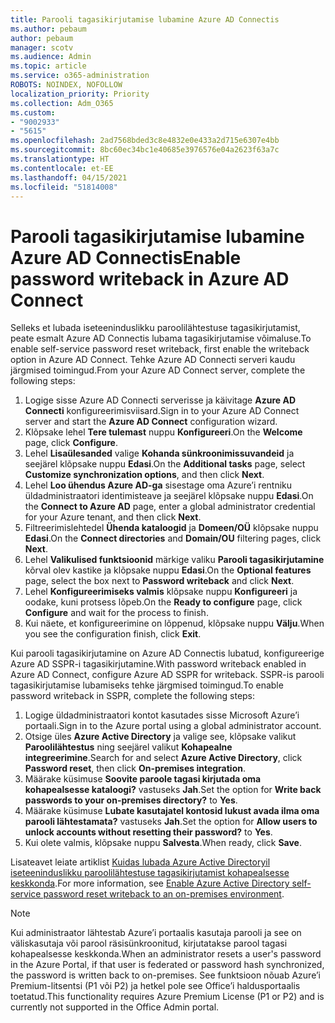 ```yaml
---
title: Parooli tagasikirjutamise lubamine Azure AD Connectis
ms.author: pebaum
author: pebaum
manager: scotv
ms.audience: Admin
ms.topic: article
ms.service: o365-administration
ROBOTS: NOINDEX, NOFOLLOW
localization_priority: Priority
ms.collection: Adm_O365
ms.custom:
- "9002933"
- "5615"
ms.openlocfilehash: 2ad7568bded3c8e4832e0e433a2d715e6307e4bb
ms.sourcegitcommit: 8bc60ec34bc1e40685e3976576e04a2623f63a7c
ms.translationtype: HT
ms.contentlocale: et-EE
ms.lasthandoff: 04/15/2021
ms.locfileid: "51814008"
---
```

# <a name="enable-password-writeback-in-azure-ad-connect"></a><span data-ttu-id="9f54f-102">Parooli tagasikirjutamise lubamine Azure AD Connectis</span><span class="sxs-lookup"><span data-stu-id="9f54f-102">Enable password writeback in Azure AD Connect</span></span>

<span data-ttu-id="9f54f-103">Selleks et lubada iseteeninduslikku paroolilähtestuse tagasikirjutamist, peate esmalt Azure AD Connectis lubama tagasikirjutamise võimaluse.</span><span class="sxs-lookup"><span data-stu-id="9f54f-103">To enable self-service password reset writeback, first enable the writeback option in Azure AD Connect.</span></span> <span data-ttu-id="9f54f-104">Tehke Azure AD Connecti serveri kaudu järgmised toimingud.</span><span class="sxs-lookup"><span data-stu-id="9f54f-104">From your Azure AD Connect server, complete the following steps:</span></span>

1. <span data-ttu-id="9f54f-105">Logige sisse Azure AD Connecti serverisse ja käivitage **Azure AD Connecti** konfigureerimisviisard.</span><span class="sxs-lookup"><span data-stu-id="9f54f-105">Sign in to your Azure AD Connect server and start the **Azure AD Connect** configuration wizard.</span></span>
2. <span data-ttu-id="9f54f-106">Klõpsake lehel **Tere tulemast** nuppu **Konfigureeri**.</span><span class="sxs-lookup"><span data-stu-id="9f54f-106">On the **Welcome** page, click **Configure**.</span></span>
3. <span data-ttu-id="9f54f-107">Lehel **Lisaülesanded** valige **Kohanda sünkroonimissuvandeid** ja seejärel klõpsake nuppu **Edasi**.</span><span class="sxs-lookup"><span data-stu-id="9f54f-107">On the **Additional tasks** page, select **Customize synchronization options**, and then click **Next**.</span></span>
4. <span data-ttu-id="9f54f-108">Lehel **Loo ühendus Azure AD-ga** sisestage oma Azure’i rentniku üldadministraatori identimisteave ja seejärel klõpsake nuppu **Edasi**.</span><span class="sxs-lookup"><span data-stu-id="9f54f-108">On the **Connect to Azure AD** page, enter a global administrator credential for your Azure tenant, and then click **Next**.</span></span>
5. <span data-ttu-id="9f54f-109">Filtreerimislehtedel **Ühenda kataloogid** ja **Domeen/OÜ** klõpsake nuppu **Edasi**.</span><span class="sxs-lookup"><span data-stu-id="9f54f-109">On the **Connect directories** and **Domain/OU** filtering pages, click **Next**.</span></span>
6. <span data-ttu-id="9f54f-110">Lehel **Valikulised funktsioonid** märkige valiku **Parooli tagasikirjutamine** kõrval olev kastike ja klõpsake nuppu **Edasi**.</span><span class="sxs-lookup"><span data-stu-id="9f54f-110">On the **Optional features** page, select the box next to **Password writeback** and click **Next**.</span></span>
7. <span data-ttu-id="9f54f-111">Lehel **Konfigureerimiseks valmis** klõpsake nuppu **Konfigureeri** ja oodake, kuni protsess lõpeb.</span><span class="sxs-lookup"><span data-stu-id="9f54f-111">On the **Ready to configure** page, click **Configure** and wait for the process to finish.</span></span>
8. <span data-ttu-id="9f54f-112">Kui näete, et konfigureerimine on lõppenud, klõpsake nuppu **Välju**.</span><span class="sxs-lookup"><span data-stu-id="9f54f-112">When you see the configuration finish, click **Exit**.</span></span>

<span data-ttu-id="9f54f-113">Kui parooli tagasikirjutamine on Azure AD Connectis lubatud, konfigureerige Azure AD SSPR-i tagasikirjutamine.</span><span class="sxs-lookup"><span data-stu-id="9f54f-113">With password writeback enabled in Azure AD Connect, configure Azure AD SSPR for writeback.</span></span>  <span data-ttu-id="9f54f-114">SSPR-is parooli tagasikirjutamise lubamiseks tehke järgmised toimingud.</span><span class="sxs-lookup"><span data-stu-id="9f54f-114">To enable password writeback in SSPR, complete the following steps:</span></span>

1. <span data-ttu-id="9f54f-115">Logige üldadministraatori kontot kasutades sisse Microsoft Azure’i portaali.</span><span class="sxs-lookup"><span data-stu-id="9f54f-115">Sign in to the Azure portal using a global administrator account.</span></span>
2. <span data-ttu-id="9f54f-116">Otsige üles **Azure Active Directory** ja valige see, klõpsake valikut **Paroolilähtestus** ning seejärel valikut **Kohapealne integreerimine**.</span><span class="sxs-lookup"><span data-stu-id="9f54f-116">Search for and select **Azure Active Directory**, click **Password reset**, then click **On-premises integration**.</span></span>
3. <span data-ttu-id="9f54f-117">Määrake küsimuse **Soovite paroole tagasi kirjutada oma kohapealsesse kataloogi?** vastuseks **Jah**.</span><span class="sxs-lookup"><span data-stu-id="9f54f-117">Set the option for **Write back passwords to your on-premises directory?** to **Yes**.</span></span>
4. <span data-ttu-id="9f54f-118">Määrake küsimuse **Lubate kasutajatel kontosid lukust avada ilma oma parooli lähtestamata?** vastuseks **Jah**.</span><span class="sxs-lookup"><span data-stu-id="9f54f-118">Set the option for **Allow users to unlock accounts without resetting their password?** to **Yes**.</span></span>
5. <span data-ttu-id="9f54f-119">Kui olete valmis, klõpsake nuppu **Salvesta**.</span><span class="sxs-lookup"><span data-stu-id="9f54f-119">When ready, click **Save**.</span></span>

<span data-ttu-id="9f54f-120">Lisateavet leiate artiklist [Kuidas lubada Azure Active Directoryil iseteeninduslikku paroolilähtestuse tagasikirjutamist kohapealsesse keskkonda](https://docs.microsoft.com/azure/active-directory/authentication/tutorial-enable-sspr-writeback).</span><span class="sxs-lookup"><span data-stu-id="9f54f-120">For more information, see [Enable Azure Active Directory self-service password reset writeback to an on-premises environment](https://docs.microsoft.com/azure/active-directory/authentication/tutorial-enable-sspr-writeback).</span></span>

> [!NOTE]
>  <span data-ttu-id="9f54f-121">Kui administraator lähtestab Azure’i portaalis kasutaja parooli ja see on väliskasutaja või parool räsisünkroonitud, kirjutatakse parool tagasi kohapealsesse keskkonda.</span><span class="sxs-lookup"><span data-stu-id="9f54f-121">When an administrator resets a user's password in the Azure Portal, if that user is federated or password hash synchronized, the password is written back to on-premises.</span></span> <span data-ttu-id="9f54f-122">See funktsioon nõuab Azure’i Premium-litsentsi (P1 või P2) ja hetkel pole see Office’i haldusportaalis toetatud.</span><span class="sxs-lookup"><span data-stu-id="9f54f-122">This functionality requires Azure Premium License (P1 or P2) and is currently not supported in the Office Admin portal.</span></span>

